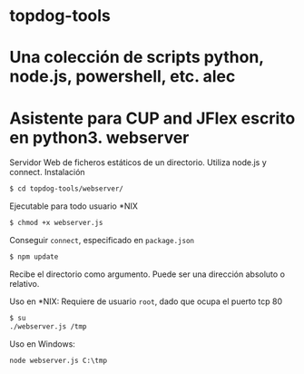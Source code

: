topdog-tools
============

Una colección de scripts python, node.js, powershell, etc.
alec
====

Asistente para CUP and JFlex escrito en python3. 
webserver
====
Servidor Web de ficheros estáticos de un directorio.
Utiliza node.js y connect.
Instalación
```Bash
$ cd topdog-tools/webserver/
```
Ejecutable para todo usuario *NIX
```Bash
$ chmod +x webserver.js 
```
Conseguir `connect`, especificado en `package.json`
```Bash
$ npm update
```
Recibe el directorio como argumento. Puede ser una dirección absoluto o relativo.

Uso en *NIX: Requiere de usuario `root`, dado que ocupa el puerto tcp 80
```Bash
$ su
./webserver.js /tmp
```
Uso en Windows:
```
node webserver.js C:\tmp
```
